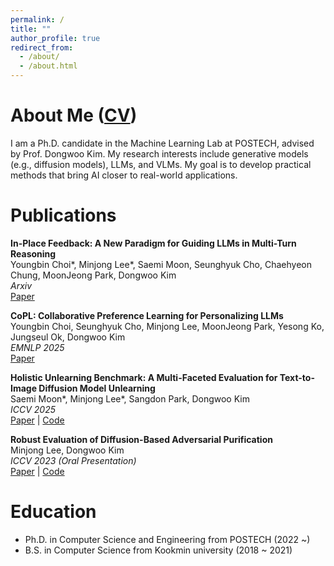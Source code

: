 ```yaml
---
permalink: /
title: ""
author_profile: true
redirect_from: 
  - /about/
  - /about.html
---
```


About Me ([CV](https://drive.google.com/file/d/18aaNBxuxkwsgwKhaHhXvENN7YMbd0axG/view?usp=sharing))
======

I am a Ph.D. candidate in the Machine Learning Lab at POSTECH, advised by Prof. Dongwoo Kim.
My research interests include generative models (e.g., diffusion models), LLMs, and VLMs.
My goal is to develop practical methods that bring AI closer to real-world applications.


Publications
======

**In-Place Feedback: A New Paradigm for Guiding LLMs in Multi-Turn Reasoning**  
Youngbin Choi\*, Minjong Lee\*, Saemi Moon, Seunghyuk Cho, Chaehyeon Chung, MoonJeong Park, Dongwoo Kim  
*Arxiv*  
[Paper](https://arxiv.org/abs/2510.00777)


**CoPL: Collaborative Preference Learning for Personalizing LLMs**  
Youngbin Choi, Seunghyuk Cho, Minjong Lee, MoonJeong Park, Yesong Ko, Jungseul Ok, Dongwoo Kim  
*EMNLP 2025*  
[Paper](https://arxiv.org/abs/2503.01658)

**Holistic Unlearning Benchmark: A Multi-Faceted Evaluation for Text-to-Image Diffusion Model Unlearning**  
Saemi Moon\*, Minjong Lee\*, Sangdon Park, Dongwoo Kim  
*ICCV 2025*  
[Paper](https://arxiv.org/abs/2410.05664) | [Code](https://github.com/ml-postech/HUB)

**Robust Evaluation of Diffusion-Based Adversarial Purification**  
Minjong Lee, Dongwoo Kim  
*ICCV 2023 (Oral Presentation)*  
[Paper](https://arxiv.org/abs/2303.09051) | [Code](https://github.com/ml-postech/robust-evaluation-of-diffusion-based-purification)



Education
======
* Ph.D. in Computer Science and Engineering from POSTECH (2022 ~) 
* B.S. in Computer Science from Kookmin university (2018 ~ 2021)
